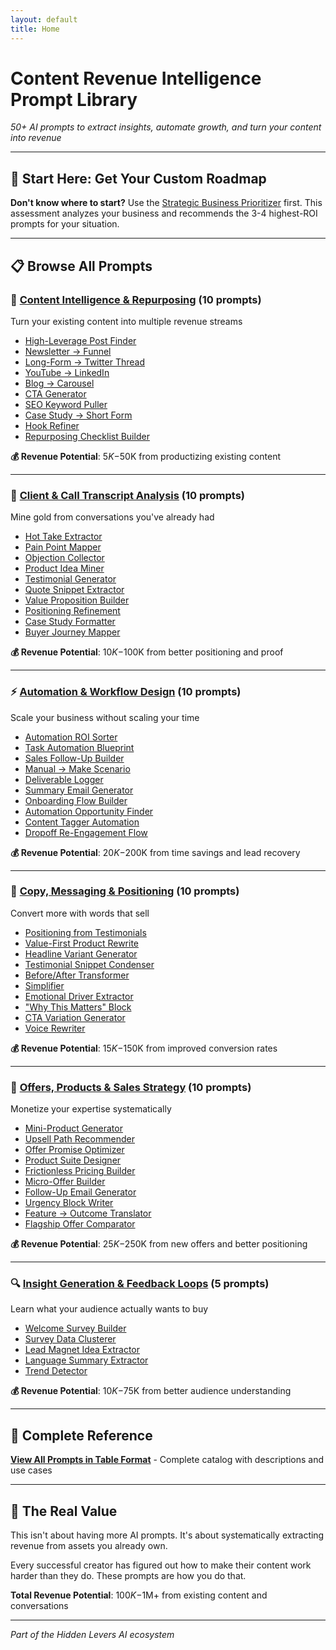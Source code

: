 ```yaml
---
layout: default
title: Home
---
```


# Content Revenue Intelligence Prompt Library
*50+ AI prompts to extract insights, automate growth, and turn your content into revenue*

---

## 🚀 **Start Here: Get Your Custom Roadmap**

**Don't know where to start?** Use the [Strategic Business Prioritizer](prompts/prioritize-prompt.md) first. This assessment analyzes your business and recommends the 3-4 highest-ROI prompts for your situation.

---

## 📋 **Browse All Prompts**

### 🎯 [Content Intelligence & Repurposing](prompts/content-intelligence/) (10 prompts)
Turn your existing content into multiple revenue streams

- [High-Leverage Post Finder](prompts/content-intelligence/high-leverage-post-finder.md)
- [Newsletter → Funnel](prompts/content-intelligence/newsletter-to-funnel.md)
- [Long-Form → Twitter Thread](prompts/content-intelligence/long-form-to-twitter-thread.md)
- [YouTube → LinkedIn](prompts/content-intelligence/youtube-to-linkedin.md)
- [Blog → Carousel](prompts/content-intelligence/blog-to-carousel.md)
- [CTA Generator](prompts/content-intelligence/cta-generator.md)
- [SEO Keyword Puller](prompts/content-intelligence/seo-keyword-puller.md)
- [Case Study → Short Form](prompts/content-intelligence/case-study-to-short-form.md)
- [Hook Refiner](prompts/content-intelligence/hook-refiner.md)
- [Repurposing Checklist Builder](prompts/content-intelligence/repurposing-checklist-builder.md)

**💰 Revenue Potential**: $5K-$50K from productizing existing content

---

### 🎤 [Client & Call Transcript Analysis](prompts/client-analysis/) (10 prompts)
Mine gold from conversations you've already had

- [Hot Take Extractor](prompts/client-analysis/hot-take-extractor.md)
- [Pain Point Mapper](prompts/client-analysis/pain-point-mapper.md)
- [Objection Collector](prompts/client-analysis/objection-collector.md)
- [Product Idea Miner](prompts/client-analysis/product-idea-miner.md)
- [Testimonial Generator](prompts/client-analysis/testimonial-generator.md)
- [Quote Snippet Extractor](prompts/client-analysis/quote-snippet-extractor.md)
- [Value Proposition Builder](prompts/client-analysis/value-proposition-builder.md)
- [Positioning Refinement](prompts/client-analysis/positioning-refinement.md)
- [Case Study Formatter](prompts/client-analysis/case-study-formatter.md)
- [Buyer Journey Mapper](prompts/client-analysis/buyer-journey-mapper.md)

**💰 Revenue Potential**: $10K-$100K from better positioning and proof

---

### ⚡ [Automation & Workflow Design](prompts/automation-workflow/) (10 prompts)
Scale your business without scaling your time

- [Automation ROI Sorter](prompts/automation-workflow/automation-roi-sorter.md)
- [Task Automation Blueprint](prompts/automation-workflow/task-automation-blueprint.md)
- [Sales Follow-Up Builder](prompts/automation-workflow/sales-follow-up-builder.md)
- [Manual → Make Scenario](prompts/automation-workflow/manual-to-make-scenario.md)
- [Deliverable Logger](prompts/automation-workflow/deliverable-logger.md)
- [Summary Email Generator](prompts/automation-workflow/summary-email-generator.md)
- [Onboarding Flow Builder](prompts/automation-workflow/onboarding-flow-builder.md)
- [Automation Opportunity Finder](prompts/automation-workflow/automation-opportunity-finder.md)
- [Content Tagger Automation](prompts/automation-workflow/content-tagger-automation.md)
- [Dropoff Re-Engagement Flow](prompts/automation-workflow/dropoff-re-engagement-flow.md)

**💰 Revenue Potential**: $20K-$200K from time savings and lead recovery

---

### 📝 [Copy, Messaging & Positioning](prompts/copy-messaging/) (10 prompts)
Convert more with words that sell

- [Positioning from Testimonials](prompts/copy-messaging/positioning-from-testimonials.md)
- [Value-First Product Rewrite](prompts/copy-messaging/value-first-product-rewrite.md)
- [Headline Variant Generator](prompts/copy-messaging/headline-variant-generator.md)
- [Testimonial Snippet Condenser](prompts/copy-messaging/testimonial-snippet-condenser.md)
- [Before/After Transformer](prompts/copy-messaging/before-after-transformer.md)
- [Simplifier](prompts/copy-messaging/simplifier.md)
- [Emotional Driver Extractor](prompts/copy-messaging/emotional-driver-extractor.md)
- ["Why This Matters" Block](prompts/copy-messaging/why-this-matters-block.md)
- [CTA Variation Generator](prompts/copy-messaging/cta-variation-generator.md)
- [Voice Rewriter](prompts/copy-messaging/voice-rewriter.md)

**💰 Revenue Potential**: $15K-$150K from improved conversion rates

---

### 💼 [Offers, Products & Sales Strategy](prompts/offers-sales/) (10 prompts)
Monetize your expertise systematically

- [Mini-Product Generator](prompts/offers-sales/mini-product-generator.md)
- [Upsell Path Recommender](prompts/offers-sales/upsell-path-recommender.md)
- [Offer Promise Optimizer](prompts/offers-sales/offer-promise-optimizer.md)
- [Product Suite Designer](prompts/offers-sales/product-suite-designer.md)
- [Frictionless Pricing Builder](prompts/offers-sales/frictionless-pricing-builder.md)
- [Micro-Offer Builder](prompts/offers-sales/micro-offer-builder.md)
- [Follow-Up Email Generator](prompts/offers-sales/follow-up-email-generator.md)
- [Urgency Block Writer](prompts/offers-sales/urgency-block-writer.md)
- [Feature → Outcome Translator](prompts/offers-sales/feature-to-outcome-translator.md)
- [Flagship Offer Comparator](prompts/offers-sales/flagship-offer-comparator.md)

**💰 Revenue Potential**: $25K-$250K from new offers and better positioning

---

### 🔍 [Insight Generation & Feedback Loops](prompts/insight-generation/) (5 prompts)
Learn what your audience actually wants to buy

- [Welcome Survey Builder](prompts/insight-generation/welcome-survey-builder.md)
- [Survey Data Clusterer](prompts/insight-generation/survey-data-clusterer.md)
- [Lead Magnet Idea Extractor](prompts/insight-generation/lead-magnet-idea-extractor.md)
- [Language Summary Extractor](prompts/insight-generation/language-summary-extractor.md)
- [Trend Detector](prompts/insight-generation/trend-detector.md)

**💰 Revenue Potential**: $10K-$75K from better audience understanding

---

## 📖 **Complete Reference**

**[View All Prompts in Table Format](prompt-library-overview.md)** - Complete catalog with descriptions and use cases

---

## 🎯 **The Real Value**

This isn't about having more AI prompts. It's about systematically extracting revenue from assets you already own.

Every successful creator has figured out how to make their content work harder than they do. These prompts are how you do that.

**Total Revenue Potential**: $100K-$1M+ from existing content and conversations

---

*Part of the Hidden Levers AI ecosystem*